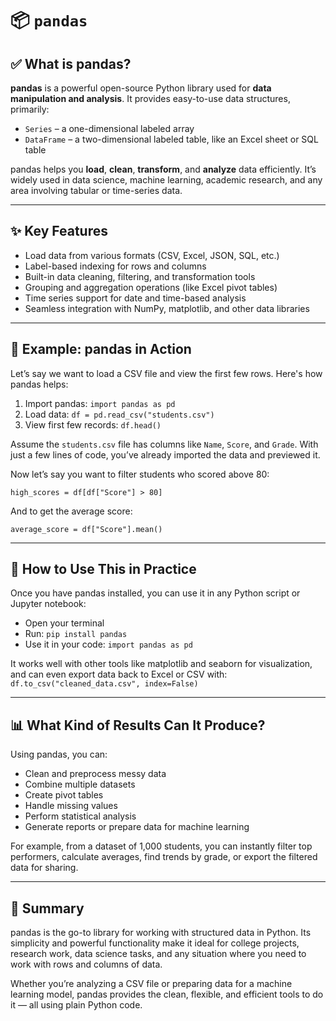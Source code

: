 # 📦 `pandas`

## ✅ What is pandas?

**pandas** is a powerful open-source Python library used for **data manipulation and analysis**. It provides easy-to-use data structures, primarily:

- `Series` – a one-dimensional labeled array
- `DataFrame` – a two-dimensional labeled table, like an Excel sheet or SQL table

pandas helps you **load**, **clean**, **transform**, and **analyze** data efficiently. It’s widely used in data science, machine learning, academic research, and any area involving tabular or time-series data.

---

## ✨ Key Features

- Load data from various formats (CSV, Excel, JSON, SQL, etc.)
- Label-based indexing for rows and columns
- Built-in data cleaning, filtering, and transformation tools
- Grouping and aggregation operations (like Excel pivot tables)
- Time series support for date and time-based analysis
- Seamless integration with NumPy, matplotlib, and other data libraries

---

## 📘 Example: pandas in Action

Let’s say we want to load a CSV file and view the first few rows. Here's how pandas helps:

1. Import pandas: `import pandas as pd`
2. Load data: `df = pd.read_csv("students.csv")`
3. View first few records: `df.head()`

Assume the `students.csv` file has columns like `Name`, `Score`, and `Grade`. With just a few lines of code, you’ve already imported the data and previewed it.

Now let’s say you want to filter students who scored above 80:

`high_scores = df[df["Score"] > 80]`

And to get the average score:

`average_score = df["Score"].mean()`

---

## 🚀 How to Use This in Practice

Once you have pandas installed, you can use it in any Python script or Jupyter notebook:

- Open your terminal
- Run: `pip install pandas`
- Use it in your code: `import pandas as pd`

It works well with other tools like matplotlib and seaborn for visualization, and can even export data back to Excel or CSV with:  
`df.to_csv("cleaned_data.csv", index=False)`

---

## 📊 What Kind of Results Can It Produce?

Using pandas, you can:

- Clean and preprocess messy data
- Combine multiple datasets
- Create pivot tables
- Handle missing values
- Perform statistical analysis
- Generate reports or prepare data for machine learning

For example, from a dataset of 1,000 students, you can instantly filter top performers, calculate averages, find trends by grade, or export the filtered data for sharing.

---

## 🧠 Summary

pandas is the go-to library for working with structured data in Python. Its simplicity and powerful functionality make it ideal for college projects, research work, data science tasks, and any situation where you need to work with rows and columns of data.

Whether you’re analyzing a CSV file or preparing data for a machine learning model, pandas provides the clean, flexible, and efficient tools to do it — all using plain Python code.
